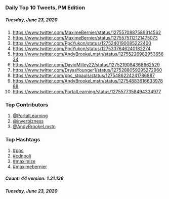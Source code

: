 ### Daily Top 10 Tweets, PM Edition
##### Tuesday, June 23, 2020
 1) https://www.twitter.com/MaximeBernier/status/1275570887589314562
 2) https://www.twitter.com/MaximeBernier/status/1275575112121475073
 3) https://www.twitter.com/PpcYukon/status/1275240190085222400
 4) https://www.twitter.com/PpcYukon/status/1275337646240182274
 5) https://www.twitter.com/AndyBrookeLmstn/status/1275522698295365634
 6) https://www.twitter.com/DavidMilley22/status/1275219084368662529
 7) https://www.twitter.com/DryasYounger1/status/1275288059295272960
 8) https://www.twitter.com/ppc_stpauls/status/1275486224241786887
 9) https://www.twitter.com/AndyBrookeLmstn/status/1275488361663397888
10) https://www.twitter.com/PortalLearning/status/1275577358494334977

### Top Contributors
  1) [@PortalLearning](https://www.twitter.com/PortalLearning)
  2) [@inyerbizness](https://www.twitter.com/inyerbizness)
  3) [@AndyBrookeLmstn](https://www.twitter.com/AndyBrookeLmstn)


### Top Hashtags

  1) [#ppc](https://www.twitter.com/hashtag/ppc)
  2) [#cdnpoli](https://www.twitter.com/hashtag/cdnpoli)
  3) [#maximize](https://www.twitter.com/hashtag/maximize)
  4) [#maximebernier](https://www.twitter.com/hashtag/maximebernier)

##### Count: 44	version: 1.21.138
##### Tuesday, June 23, 2020

